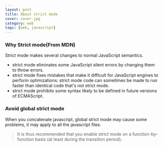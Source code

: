 ```yaml
---
layout: post
title: About strict mode
cover: cover.jpg
category: web
tags: [web, javascript]
---
```



### Why Strict mode(From MDN)

Strict mode makes several changes to normal JavaScript semantics.

- strict mode eliminates some JavaScript silent errors by changing them to throw errors. 
- strict mode fixes mistakes that make it difficult for JavaScript engines to perform optimizations: strict mode code can sometimes be made to run faster than identical code that's not strict mode. 
- strict mode prohibits some syntax likely to be defined in future versions of ECMAScript.


### Avoid global strict mode

When you concatenate javascript, global strict mode may cause some problems, it may apply to all the javascript files.

> It is thus recommended that you enable strict mode on a function-by-function basis (at least during the transition period).
